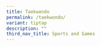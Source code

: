 ```yaml
---
title: Taekwondo
permalink: /taekwondo/
variant: tiptap
description: ""
third_nav_title: Sports and Games
---
```

